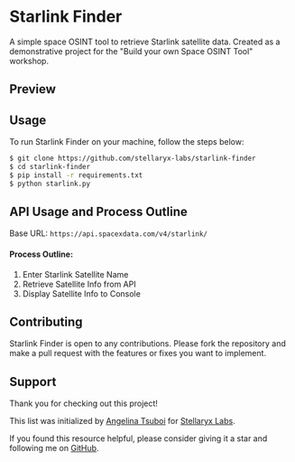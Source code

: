 # Starlink Finder
A simple space OSINT tool to retrieve Starlink satellite data. Created as a demonstrative project for the "Build your own Space OSINT Tool" workshop.

## Preview

## Usage
To run Starlink Finder on your machine, follow the steps below:

```bash
$ git clone https://github.com/stellaryx-labs/starlink-finder
$ cd starlink-finder
$ pip install -r requirements.txt
$ python starlink.py
```

## API Usage and Process Outline
Base URL: `https://api.spacexdata.com/v4/starlink/`

#### Process Outline:
1. Enter Starlink Satellite Name 
2. Retrieve Satellite Info from API
3. Display Satellite Info to Console

## Contributing
 Starlink Finder is open to any contributions. Please fork the repository and make a pull request with the features or fixes you want to implement.

## Support

Thank you for checking out this project!

This list was initialized by [Angelina Tsuboi](https://angelinatsuboi.com) for [Stellaryx Labs](https://stellaryxlabs.com/).

If you found this resource helpful, please consider giving it a star and following me on [GitHub](https://github.com/ANG13T).
